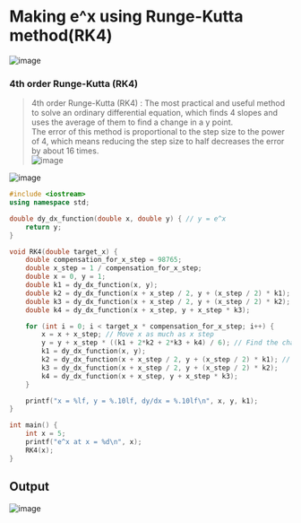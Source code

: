 # Making e^x using Runge-Kutta method(RK4)
![image](https://user-images.githubusercontent.com/67142421/150205521-0650b5f3-b837-4e23-a65e-389afa208193.png)

### 4th order Runge-Kutta (RK4) 
>4th order Runge-Kutta (RK4) : The most practical and useful method to solve an ordinary differential equation, which finds 4 slopes and uses the average of them to find
>a change in a y point.<br>
>The error of this method is proportional to the step size to the power of 4, which means reducing the step size to half decreases the error by about 16 times.<br>
![image](https://user-images.githubusercontent.com/67142421/150205501-f7e0c899-69ba-4212-9d07-3406762d7261.png)

![image](https://user-images.githubusercontent.com/67142421/150210960-4989b06a-9d05-40c3-ad6d-ce3da6bb2d97.png)

~~~c++
#include <iostream>
using namespace std;

double dy_dx_function(double x, double y) { // y = e^x
    return y;
}

void RK4(double target_x) {
    double compensation_for_x_step = 98765;
    double x_step = 1 / compensation_for_x_step;
    double x = 0, y = 1;
    double k1 = dy_dx_function(x, y);
    double k2 = dy_dx_function(x + x_step / 2, y + (x_step / 2) * k1); // Add x_step / 2 to x and the change in y by it to y.
    double k3 = dy_dx_function(x + x_step / 2, y + (x_step / 2) * k2);
    double k4 = dy_dx_function(x + x_step, y + x_step * k3);

    for (int i = 0; i < target_x * compensation_for_x_step; i++) {
        x = x + x_step; // Move x as much as x step
        y = y + x_step * ((k1 + 2*k2 + 2*k3 + k4) / 6); // Find the change in y
        k1 = dy_dx_function(x, y);
        k2 = dy_dx_function(x + x_step / 2, y + (x_step / 2) * k1); // Add x_step / 2 to x and the change in y by it to y.
        k3 = dy_dx_function(x + x_step / 2, y + (x_step / 2) * k2);
        k4 = dy_dx_function(x + x_step, y + x_step * k3);
    }

    printf("x = %lf, y = %.10lf, dy/dx = %.10lf\n", x, y, k1);
}

int main() {
    int x = 5;
    printf("e^x at x = %d\n", x);
    RK4(x);
}
~~~
## Output
![image](https://user-images.githubusercontent.com/67142421/150208450-e1ce9982-33f8-4e35-aa1e-76a972058be5.png)
